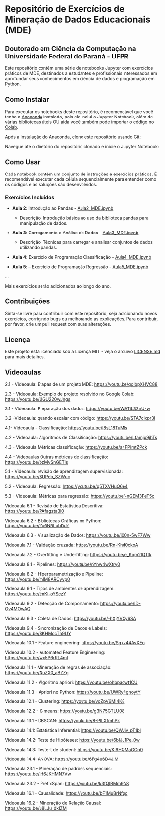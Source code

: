 # Repositório de Exercícios de Mineração de Dados Educacionais (MDE)
## Doutorado em Ciência da Computação na Universidade Federal do Paraná - UFPR

Este repositório contém uma série de notebooks Jupyter com exercícios práticos de MDE, destinados a estudantes e profissionais interessados em aprofundar seus conhecimentos em ciência de dados e programação em Python.

## Como Instalar

Para executar os notebooks deste repositório, é recomendável que você tenha o [Anaconda](https://www.anaconda.com/products/distribution) instalado, pois ele inclui o Jupyter Notebook, além de várias bibliotecas úteis OU aida você também pode importar o código no [Colab](https://colab.research.google.com/).

Após a instalação do Anaconda, clone este repositório usando Git:

Navegue até o diretório do repositório clonado e inicie o Jupyter Notebook:


## Como Usar

Cada notebook contém um conjunto de instruções e exercícios práticos. É recomendável executar cada célula sequencialmente para entender como os códigos e as soluções são desenvolvidos.

### Exercícios Incluídos

- **Aula 2**: Introdução ao Pandas - [Aula2_MDE.ipynb](Aula2_MDE.ipynb)
  - Descrição: Introdução básica ao uso da biblioteca pandas para manipulação de dados.

- **Aula 3**: Carregamento e Análise de Dados - [Aula3_MDE.ipynb](Aula3_MDE.ipynb)
  - Descrição: Técnicas para carregar e analisar conjuntos de dados utilizando pandas.

- **Aula 4**: Exercício de Programação Classificação - [Aula4_MDE.ipynb](Aula4_MDE.ipynb)

- **Aula 5**: – Exercício de Programação Regressão - [Aula5_MDE.ipynb](Aula5_MDE.ipynb)

...

Mais exercícios serão adicionados ao longo do ano.

## Contribuições

Sinta-se livre para contribuir com este repositório, seja adicionando novos exercícios, corrigindo bugs ou melhorando as explicações. Para contribuir, por favor, crie um pull request com suas alterações.

## Licença

Este projeto está licenciado sob a Licença MIT - veja o arquivo [LICENSE.md](LICENSE.md) para mais detalhes.

## Videoaulas

2.1 - Videoaula: Etapas de um projeto MDE: https://youtu.be/qolbpXHVC88

2.3 - Videoaula: Exemplo de projeto resolvido no Google Colab: https://youtu.be/UGU220wJngs

3.1 - Videoaula: Preparação dos dados: https://youtu.be/W9TiL32nU-w

3.2 -Videoaula: quando escalar com código: https://youtu.be/STA7cixpr3I

4.1- Videoaula - Classificação: https://youtu.be/I8sL18TuMls

4.2 - Videoaula: Algoritmos de Classificação: https://youtu.be/Lfamju9jhTs

4.3 - Videoaula Métricas classificação: https://youtu.be/a4FPImtZPck

4.4 - Vídeoaulas Outras métricas de classificação: https://youtu.be/bzMySnGETls

5.1 - Videoaula: revisão de aprendizagem supervisionada: https://youtu.be/BUPeb_SZWuc

5.2 - Videoaula: Regressão: https://youtu.be/q5TXVHuQ6e4 

5.3 - Videoaula: Métricas para regressão: https://youtu.be/-nGEM3FeT5c

Videoaula 6.1 - Revisão de Estatística Descritiva: https://youtu.be/PAfagzta3i0

Videoaula 6.2 - Bibliotecas Gráficas no Python: https://youtu.be/Yo6NRLobDuY

Videoaula 6.3 - Visualização de Dados: https://youtu.be/i00n-5wF7Ww

Videoaula 7.1 - Validação cruzada: https://youtu.be/Rn-Khd0ckoA

Videoaula 7.2 - Overfitting e Underfitting: https://youtu.be/e_Kqm2IQTtk

Videoaula 8.1 - Pipelines: https://youtu.be/nYnw4wXtry0

Videoaula 8.2 - Hiperparametrização e Pipeline: https://youtu.be/mlM8ARCyvp0

Videoaula 9.1 - Tipos de ambientes de aprendizagem: https://youtu.be/tmKi-oYSczY

Videoaula 9.2 - Detecção de Comportamento: https://youtu.be/ID-Ov4MOwAQ

Videoaula 9.3 - Coleta de Dados: https://youtu.be/-hXjYVXy6SA

Videoaula 9.4 - Sincronização de Dados e Labels: https://youtu.be/BKHMccTh9UY

Videoaula 10.1 - Feature engineering: https://youtu.be/Sgxv44AvXEo

Videoaula 10.2 - Automated Feature Engineering: https://youtu.be/wx5P6rRL4mI

Videoaula 11.1 - Mineração de regras de associação: https://youtu.be/NuZX0_aBZZg

Videoaula 11.2 - Algoritmo apriori: https://youtu.be/ohbpacwt1CU

Videoaula 11.3 - Apriori no Python: https://youtu.be/UWRy4gnoytY

Videoaula 12.1 - Clustering: https://youtu.be/voZpV6MI4K8

Videoaula 12.2 - K-means: https://youtu.be/g3N75GTLU08

Videoaula 13.1 - DBSCAN: https://youtu.be/8-PlLXfmhPk

Videoaula 14.1: Estatística Inferential: https://youtu.be/QWJiv_pT1bI

Videoaula 14.2: Teste de Hipóteses: https://youtu.be/6bIJJ1Pe_0w

Videoaula 14.3: Teste-t de student: https://youtu.be/KI9HQMaGCp0

Videoaula 14.4: ANOVA: https://youtu.be/6Fg4u6D4JlM

Videoaula 23.1 - Mineração de padrões sequenciais: https://youtu.be/iH6JKHMN7Vw

Videoaula 23.2 - PrefixSpan: https://youtu.be/k3fQIBMm9A8

Videoaula 16.1 - Causalidade: https://youtu.be/bF1MuBrNfgc

Videoaula 16.2 - Mineração de Relação Causal: https://youtu.be/u8LJu_dkIZM
